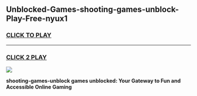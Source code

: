 
## Unblocked-Games-shooting-games-unblock-Play-Free-nyux1
<h3>
<a href="https://premium76.site?title=shooting-games-unblock&ref=18A1">CLICK TO PLAY</a></h3>
<hr>

<h3>
<a href="https://premium76.site?title=shooting-games-unblock&ref=18A1">CLICK 2 PLAY</a>
  
</h3>

<a href="https://premium76.site?title=shooting-games-unblock&ref=18A1"><img src="https://clearcache.store/games.png"></a>


**shooting-games-unblock games unblocked: Your Gateway to Fun and Accessible Online Gaming**
